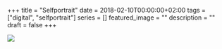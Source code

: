 +++
title =  "Selfportrait"
date = 2018-02-10T00:00:00+02:00
tags = ["digital", "selfportrait"]
series = []
featured_image = ""
description = ""
draft = false
+++

![](/img/2018/Selfportrait-1.jpg)

